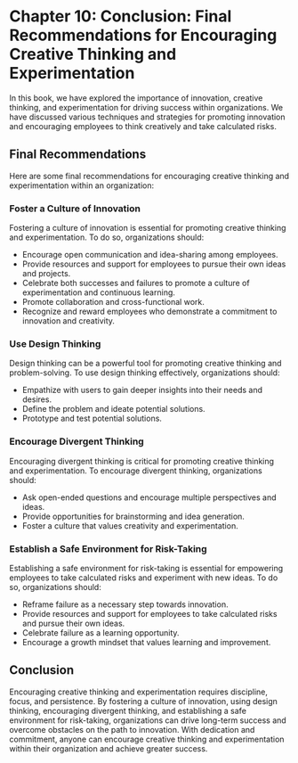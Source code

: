 Chapter 10: Conclusion: Final Recommendations for Encouraging Creative Thinking and Experimentation
===================================================================================================

In this book, we have explored the importance of innovation, creative thinking, and experimentation for driving success within organizations. We have discussed various techniques and strategies for promoting innovation and encouraging employees to think creatively and take calculated risks.

Final Recommendations
---------------------

Here are some final recommendations for encouraging creative thinking and experimentation within an organization:

### Foster a Culture of Innovation

Fostering a culture of innovation is essential for promoting creative thinking and experimentation. To do so, organizations should:

* Encourage open communication and idea-sharing among employees.
* Provide resources and support for employees to pursue their own ideas and projects.
* Celebrate both successes and failures to promote a culture of experimentation and continuous learning.
* Promote collaboration and cross-functional work.
* Recognize and reward employees who demonstrate a commitment to innovation and creativity.

### Use Design Thinking

Design thinking can be a powerful tool for promoting creative thinking and problem-solving. To use design thinking effectively, organizations should:

* Empathize with users to gain deeper insights into their needs and desires.
* Define the problem and ideate potential solutions.
* Prototype and test potential solutions.

### Encourage Divergent Thinking

Encouraging divergent thinking is critical for promoting creative thinking and experimentation. To encourage divergent thinking, organizations should:

* Ask open-ended questions and encourage multiple perspectives and ideas.
* Provide opportunities for brainstorming and idea generation.
* Foster a culture that values creativity and experimentation.

### Establish a Safe Environment for Risk-Taking

Establishing a safe environment for risk-taking is essential for empowering employees to take calculated risks and experiment with new ideas. To do so, organizations should:

* Reframe failure as a necessary step towards innovation.
* Provide resources and support for employees to take calculated risks and pursue their own ideas.
* Celebrate failure as a learning opportunity.
* Encourage a growth mindset that values learning and improvement.

Conclusion
----------

Encouraging creative thinking and experimentation requires discipline, focus, and persistence. By fostering a culture of innovation, using design thinking, encouraging divergent thinking, and establishing a safe environment for risk-taking, organizations can drive long-term success and overcome obstacles on the path to innovation. With dedication and commitment, anyone can encourage creative thinking and experimentation within their organization and achieve greater success.
